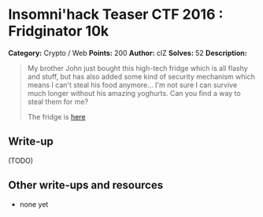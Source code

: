 # Insomni'hack Teaser CTF 2016 : Fridginator 10k

**Category:** Crypto / Web
**Points:** 200
**Author:** clZ
**Solves:** 52
**Description:**

> My brother John just bought this high-tech fridge which is all flashy and stuff, but has also added some kind of security mechanism which means I can't steal his food anymore... I'm not sure I can survive much longer without his amazing yoghurts. Can you find a way to steal them for me?
> 
> The fridge is [here](http://fridge.insomnihack.ch/login?next=/)


## Write-up

(TODO)

## Other write-ups and resources

* none yet
